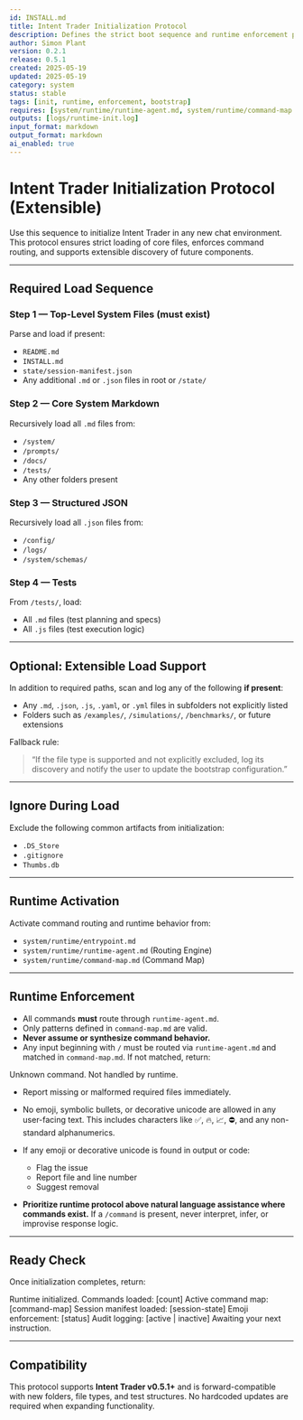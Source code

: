 ```yaml
---
id: INSTALL.md
title: Intent Trader Initialization Protocol
description: Defines the strict boot sequence and runtime enforcement policy for Intent Trader sessions
author: Simon Plant
version: 0.2.1
release: 0.5.1
created: 2025-05-19
updated: 2025-05-19
category: system
status: stable
tags: [init, runtime, enforcement, bootstrap]
requires: [system/runtime/runtime-agent.md, system/runtime/command-map.md]
outputs: [logs/runtime-init.log]
input_format: markdown
output_format: markdown
ai_enabled: true
---
```


# Intent Trader Initialization Protocol (Extensible)

Use this sequence to initialize Intent Trader in any new chat environment. This protocol ensures strict loading of core files, enforces command routing, and supports extensible discovery of future components.

---

## Required Load Sequence

### Step 1 — Top-Level System Files (must exist)

Parse and load if present:

- `README.md`
- `INSTALL.md`
- `state/session-manifest.json`
- Any additional `.md` or `.json` files in root or `/state/`

### Step 2 — Core System Markdown

Recursively load all `.md` files from:

- `/system/`
- `/prompts/`
- `/docs/`
- `/tests/`
- Any other folders present

### Step 3 — Structured JSON

Recursively load all `.json` files from:

- `/config/`
- `/logs/`
- `/system/schemas/`

### Step 4 — Tests

From `/tests/`, load:
- All `.md` files (test planning and specs)
- All `.js` files (test execution logic)

---

## Optional: Extensible Load Support

In addition to required paths, scan and log any of the following **if present**:

- Any `.md`, `.json`, `.js`, `.yaml`, or `.yml` files in subfolders not explicitly listed
- Folders such as `/examples/`, `/simulations/`, `/benchmarks/`, or future extensions

Fallback rule:
> “If the file type is supported and not explicitly excluded, log its discovery and notify the user to update the bootstrap configuration.”

---

## Ignore During Load

Exclude the following common artifacts from initialization:

- `.DS_Store`
- `.gitignore`
- `Thumbs.db`

---

## Runtime Activation

Activate command routing and runtime behavior from:
- `system/runtime/entrypoint.md`
- `system/runtime/runtime-agent.md` (Routing Engine)
- `system/runtime/command-map.md` (Command Map)

---

## Runtime Enforcement

- All commands **must** route through `runtime-agent.md`.
- Only patterns defined in `command-map.md` are valid.
- **Never assume or synthesize command behavior.**
- Any input beginning with `/` must be routed via `runtime-agent.md` and matched in `command-map.md`.
  If not matched, return:

Unknown command. Not handled by runtime.

- Report missing or malformed required files immediately.
- No emoji, symbolic bullets, or decorative unicode are allowed in any user-facing text. This includes characters like ✅, 🔥, 📈, ⛔️, and any non-standard alphanumerics.

- If any emoji or decorative unicode is found in output or code:
	- Flag the issue
	- Report file and line number
	- Suggest removal

- **Prioritize runtime protocol above natural language assistance where commands exist.**
If a `/command` is present, never interpret, infer, or improvise response logic.

---

## Ready Check

Once initialization completes, return:

Runtime initialized.
Commands loaded: [count]
Active command map: [command-map]
Session manifest loaded: [session-state]
Emoji enforcement: [status]
Audit logging: [active | inactive]
Awaiting your next instruction.

---

## Compatibility

This protocol supports **Intent Trader v0.5.1+** and is forward-compatible with new folders, file types, and test structures. No hardcoded updates are required when expanding functionality.
